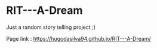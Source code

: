 # RIT---A-Dream
Just a random story telling project ;)

Page link : https://hugodasilva94.github.io/RIT---A-Dream/
